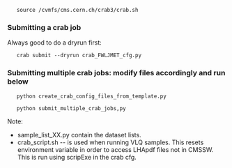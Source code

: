        source /cvmfs/cms.cern.ch/crab3/crab.sh

### Submitting a crab job

Always good to do a dryrun first:

       crab submit --dryrun crab_FWLJMET_cfg.py

### Submitting multiple crab jobs: modify files accordingly and run below

       python create_crab_config_files_from_template.py

       python submit_multiple_crab_jobs,py


Note:
 * sample_list_XX.py contain the dataset lists.
 * crab_script.sh -- is used when running VLQ samples. This resets environment variable in order to access LHApdf files not in CMSSW. This is run using scripExe in the crab cfg.

